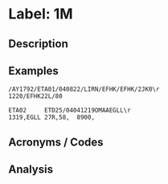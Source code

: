 # Label: 1M

## Description

## Examples

```
/AY1792/ETA01/040822/LIRN/EFHK/EFHK/2JK0\r
1220/EFHK22L/80
```

```
ETA02     ETD25/04041219OMAAEGLL\r
1319,EGLL 27R,58,  8900,
```

## Acronyms / Codes

## Analysis
